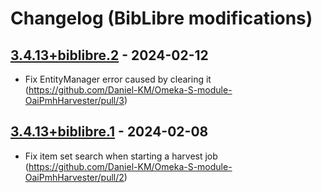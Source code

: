 # Changelog (BibLibre modifications)

## [3.4.13+biblibre.2] - 2024-02-12

- Fix EntityManager error caused by clearing it (https://github.com/Daniel-KM/Omeka-S-module-OaiPmhHarvester/pull/3)

## [3.4.13+biblibre.1] - 2024-02-08

- Fix item set search when starting a harvest job (https://github.com/Daniel-KM/Omeka-S-module-OaiPmhHarvester/pull/2)

[3.4.13+biblibre.2]: https://github.com/biblibre/omeka-s-module-OaiPmhHarvester/releases/tag/v3.4.13+biblibre.2
[3.4.13+biblibre.1]: https://github.com/biblibre/omeka-s-module-OaiPmhHarvester/releases/tag/v3.4.13+biblibre.1
